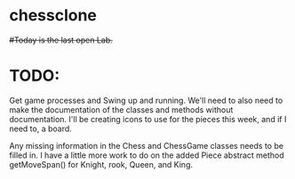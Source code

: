 # chessclone  
~~#Today is the last open Lab.~~
# TODO:  

 Get game processes and Swing up and running. We'll need to also need to make the documentation of the classes and methods without documentation. I'll be creating icons to use for the pieces this week, and if I need to, a board.
 
 Any missing information in the Chess and ChessGame classes needs to be filled in. I have a little more work to do on the added Piece abstract method getMoveSpan() for Knight, rook, Queen, and King. 


 
